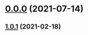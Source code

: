# [0.0.0](https://github.com/AlexRogalskiy/java-patterns/compare/v1.0.1...v0.0.0) (2021-07-14)



## [1.0.1](https://github.com/AlexRogalskiy/java-patterns/compare/1.0.1...v1.0.1) (2021-02-18)



